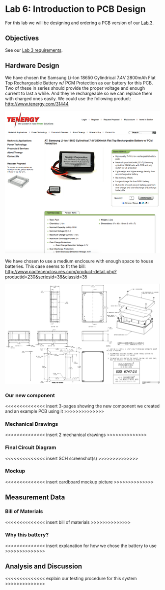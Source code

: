 # Lab 6: Introduction to PCB Design

For this lab we will be designing and ordering a PCB version of our [Lab 3](../Lab3/README.md).

## Objectives

See our [Lab 3 requirements](Requirements.md).

## Hardware Design

We have chosen the Samsung Li-Ion 18650 Cylindrical 7.4V 2800mAh Flat Top Rechargeable Battery w/ PCM Protection as our battery for this PCB. Two of these in series should provide the proper voltage and enough current to last a while. And they're rechargeable so we can replace them with charged ones easily. We could use the following product: <http://www.tenergy.com/31444>

![battery site](battery.png)
	
We have chosen to use a medium enclosure with enough space to house batteries. This case seems to fit the bill: <http://www.pactecenclosures.com/product-detail.php?productid=230&seriesid=38&classid=35>

![enclosure drawing](enclosure.png)

### Our new component

<<<<<<<<<<<<<< insert 3-pages showing the new component we created and an example PCB using it >>>>>>>>>>>>>>

### Mechanical Drawings

<<<<<<<<<<<<<< insert 2 mechanical drawings >>>>>>>>>>>>>>

### Final Circuit Diagram

<<<<<<<<<<<<<< insert SCH screenshot(s) >>>>>>>>>>>>>>

### Mockup

<<<<<<<<<<<<<< insert cardboard mockup picture >>>>>>>>>>>>>>

## Measurement Data

### Bill of Materials

<<<<<<<<<<<<<< insert bill of materials >>>>>>>>>>>>>>

### Why this battery?

<<<<<<<<<<<<<< insert explanation for how we chose the battery to use >>>>>>>>>>>>>>

## Analysis and Discussion

<<<<<<<<<<<<<< explain our testing procedure for this system >>>>>>>>>>>>>>
